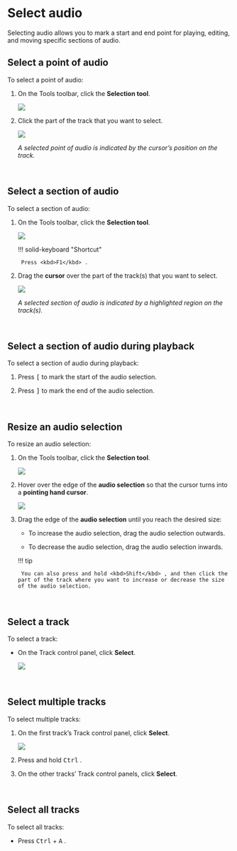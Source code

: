 # Select audio

Selecting audio allows you to mark a start and end point for playing, editing, and moving specific sections of audio.
</br>

## Select a point of audio

To select a point of audio:

1. On the Tools toolbar, click the **Selection tool**.

    <img src="/learning-audacity/assets/images/Tools Toolbar - Selection Tool.png"  />

2. Click the part of the track that you want to select.

    <img src="/learning-audacity/assets/images/Audio Selection - Point of audio.png"  />

    _A selected point of audio is indicated by the cursor’s position on the track._

<br/>

## Select a section of audio

To select a section of audio:

1. On the Tools toolbar, click the **Selection tool**.

    <img src="/learning-audacity/assets/images/Tools Toolbar - Selection Tool.png"  /><br/>

    !!! solid-keyboard "Shortcut"
        
        Press <kbd>F1</kbd> .

2. Drag the **cursor** over the part of the track(s) that you want to select.

    <img src="/learning-audacity/assets/images/Audio Selection - Section of audio.png"  />

    _A selected section of audio is indicated by a highlighted region on the track(s)._

<br/>

## Select a section of audio during playback

To select a section of audio during playback:

1. Press <kbd>[</kbd> to mark the start of the audio selection.

1. Press <kbd>\]</kbd> to mark the end of the audio selection.

<br/>

## Resize an audio selection

To resize an audio selection:

1. On the Tools toolbar, click the **Selection tool**.

    <img src="/learning-audacity/assets/images/Tools Toolbar - Selection Tool.png" />

2. Hover over the edge of the **audio selection** so that the cursor turns into a **pointing hand cursor**.

    <img src="/learning-audacity/assets/images/Audio Selection - Pointin hand cursor.png"  />

3. Drag the edge of the **audio selection** until you reach the desired
size:

    - To increase the audio selection, drag the audio selection outwards.

    - To decrease the audio selection, drag the audio selection inwards.

    !!! tip

        You can also press and hold <kbd>Shift</kbd> , and then click the part of the track where you want to increase or decrease the size of the audio selection.

<br/>

## Select a track

To select a track:

- On the Track control panel, click **Select**.

    <img src="/learning-audacity/assets/images/Track Control Panel - Select.png" />

<br/>

## Select multiple tracks

To select multiple tracks:

1. On the first track’s Track control panel, click **Select**.

    <img src="/learning-audacity/assets/images/Track Control Panel - Select.png" />

2. Press and hold <kbd>Ctrl</kbd> .

3. On the other tracks’ Track control panels, click **Select**.

<br/>

## Select all tracks

To select all tracks:

- Press <kbd>Ctrl</kbd> + <kbd>A</kbd> .

<br/>